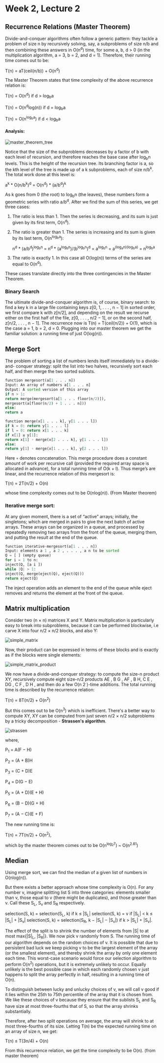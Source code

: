 # Week 2, Lecture 2

## Recurrence Relations (Master Theorem)

Divide-and-conquer algorithms often follow a generic pattern: they tackle a problem of size n by recursively solving, say, a subproblems of size n/b and then combining these answers in O(n<sup>d</sup>) time, for some a, b, d > 0 
(in the multiplication algorithm, a = 3, b = 2, and d = 1).
Therefore, their running time comes out to be:

T(n) = aT(ceil(n/b)) + O(n<sup>d</sup>)

The Master Theorem states that time complexity of the above recurrence relation is:

T(n) = O(n<sup>d</sup>)                 if d > log<sub>b</sub>a

T(n) = O(n<sup>d</sup>log(n))           if d = log<sub>b</sub>a

T(n) = O(n<sup>log<sub>b</sub>a</sup>)  if d < log<sub>b</sub>a

#### Analysis:

![master_theorem_tree](master_theorem_tree.png)

Notice that the size of the subproblems decreases by a factor of b with each level of recursion, and therefore reaches the base case after log<sub>b</sub>n levels. This is the height of the recursion tree. Its branching factor is a, so the kth level of the tree is made up of a k subproblems, each of size n/b<sup>k</sup>. The total work done at this level is:

a<sup>k</sup> * O(n/b<sup>k</sup>)<sup>d</sup> = O(n<sup>d</sup>) * (a/b<sup>d</sup>)<sup>k</sup>

As k goes from 0 (the root) to log<sub>b</sub>n (the leaves), these numbers form a geometric series with ratio a/b<sup>d</sup>. After we find the sum of this series, we get three cases:

1. The ratio is less than 1.
   Then the series is decreasing, and its sum is just given by its first term, O(n<sup>d</sup>). 
2. The ratio is greater than 1.
   The series is increasing and its sum is given by its last term, O(n<sup>log<sub>b</sub>a</sup>):

   n<sup>d</sup> * (a/b<sup>d</sup>)<sup>log<sub>b</sub>n</sup> =  n<sup>d</sup> * (a<sup>log<sub>b</sub>n</sup>)/(b<sup>log<sub>b</sub>n</sup>)<sup>d</sup> = a<sup>log<sub>b</sub>n</sup> = a<sup>(log<sub>a</sub>n)(log<sub>b</sub>a)</sup> = n<sup>log<sub>b</sub>a</sup>
3. The ratio is exactly 1.
   In this case all O(log(n)) terms of the series are equal to O(n<sup>d</sup>).   

These cases translate directly into the three contingencies in the Master Theorem.

### Binary Search

The ultimate divide-and-conquer algorithm is, of course, binary search: to find a key k in a large file containing keys z[0, 1, . . . , n − 1] in sorted order, we first compare k with z[n/2], and depending on the result we recurse either on the first half of the file, z[0, . . . , n/2 − 1], or on the second half, z[n/2, . . . , n − 1]. The recurrence now is T(n) = T(ceil(n/2)) + O(1), which is the case a = 1, b = 2, d = 0. Plugging into our master theorem we get the familiar solution: a running time of just O(log(n)).

## Merge Sort

The problem of sorting a list of numbers lends itself immediately to a divide-and-
conquer strategy: split the list into two halves, recursively sort each half, and then
merge the two sorted sublists.

```python
function mergesort(a[1 . . . n])
Input: An array of numbers a[1 . . . n]
Output: A sorted version of this array
if n > 1:
return merge(mergesort(a[1 . . . floor(n/2)]),
mergesort(a[floor(n/2) + 1 . . . n]))
else:
return a
```

```python
function merge(x[1 . . . k], y[1 . . . l])
if k = 0: return y[1 . . . l]
if l = 0: return x[1 . . . k]
if x[1] ≤ y[1]:
return x[1] ◦ merge(x[2 . . . k], y[1 . . . l])
else:
return y[1] ◦ merge(x[1 . . . k], y[2 . . . l])
```

Here ◦ denotes concatenation. This merge procedure does a constant amount of work per recursive call (provided the required array space is allocated in advance), for a total running time of O(k + l). Thus merge’s are linear, and the recurrence relation of this mergesort is:

T(n) = 2T(n/2) + O(n)

whose time complexity comes out to be O(nlog(n)). (From Master theorem)

### Iterative merge sort:

At any given moment, there is a set of “active” arrays; initially, the singletons; which are merged in pairs to give the next batch of active arrays. These arrays can be organized in a queue, and processed by repeatedly removing two arrays from the front of the queue, merging them, and putting the result at the end of the queue.

```python
function iterative-mergesort(a[1 . . . n])
Input: elements a 1 , a 2 , . . . , a n to be sorted
Q = [ ] (empty queue)
for i = 1 to n:
inject(Q, [a i ])
while |Q| > 1:
inject(Q, merge(eject(Q), eject(Q)))
return eject(Q)
```

The inject operation adds an element to the end of the queue while eject removes and returns the element at the front of the queue.

## Matrix multiplication

Consider two (n × n) matrices X and Y.
Matrix multiplication is particularly easy to break into subproblems, because it can be performed blockwise, i.e carve X into four n/2 × n/2 blocks, and also Y:

![simple_matrix](simple_matrix.png)

Now, their product can be expressed in terms of these blocks and is exactly as if the blocks were single elements:

![simple_matrix_product](simple_matrix_product.png)

We now have a divide-and-conquer strategy: to compute the size-n product XY, recursively compute eight size-n/2 products AE , B G , AF , B H, C E , DG , C F , D H , and then do a few O(n 2 )-time additions. The total running time is described by the recurrence relation:

T(n) = 8T(n/2) + O(n<sup>2</sup>)

But this comes out to be O(n<sup>3</sup>) which is inefficient. 
There's a better way to compute XY, XY can be computed from just seven n/2 × n/2 subproblems by a tricky decomposition - **Strassen's algorithm**.

![strassen](strassen.png)

where,

P<sub>1</sub> = A(F − H)          

P<sub>2</sub> = (A + B)H             

P<sub>3</sub> = (C + D)E             

P<sub>4</sub> = D(G − E)

P<sub>5</sub> = (A + D)(E + H)

P<sub>6</sub> = (B − D)(G + H)

P<sub>7</sub> = (A − C)(E + F)

The new running time is:

T(n) = 7T(n/2) + O(n<sup>2</sup>),

which by the master theorem comes out to be O(n<sup>log<sub>2</sub>7</sup>) ~ O(n<sup>2.81</sup>)

## Median

Using merge sort, we can find the median of a given list of numbers in O(nlog(n)).

But there exists a better approach whose time complexity is O(n).
For any number v, imagine splitting list S into three categories: elements smaller than v, those equal to v (there
might be duplicates), and those greater than v. Call these S<sub>L</sub>, S<sub>v</sub> and S<sub>R</sub> respectively.

selection(S, k) = selection(S<sub>L</sub>, k)                   if k ≤ |S<sub>L</sub>|
selection(S, k) = v                                    if |S<sub>L</sub>| < k ≤ |S<sub>L</sub>| + |S<sub>v</sub>|
selection(S, k) = selection(S<sub>R</sub>, k − |S<sub>L</sub>| − |S<sub>v</sub>|) if k > |S<sub>L</sub>| + |S<sub>v</sub>|.

The effect of the split is to shrink the number of elements from |S| to at most max{|S|<sub>L</sub>, |S<sub>R</sub>|}.
We now pick v randomly from S.
The running time of our algorithm depends on the random choices of v. It is possible that due to persistent bad luck we keep picking v to be the largest element of the array (or the smallest element), and thereby shrink the array by only one element each time. This worst-case scenario would force our selection algorithm to
perform O(n<sup>2</sup>) operations, but it is extremely unlikely to occur. Equally unlikely is the best possible case in which each randomly chosen v just happens to split the array perfectly in half, resulting in a running
time of O(n).

To distinguish between lucky and unlucky choices of v, we will call v good if it lies within the 25th to 75th percentile of the array that it is chosen from. We like these choices of v because they ensure that the sublists S<sub>L</sub> and S<sub>R</sub> have size at most three-fourths that of S, so that the array shrinks substantially.

Therefore, after two split operations on average, the array will shrink to at most three-fourths of its size. Letting T(n) be the expected running time on an array of size n, we get:

T(n) ≤ T(3n/4) + O(n)

From this recurrence relation, we get the time complexity to be O(n). (from master theorem)
